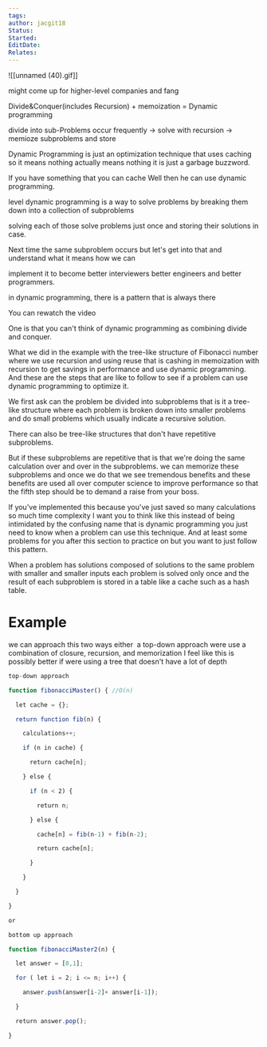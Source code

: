 ```yaml
---
tags: 
author: jacgit18
Status: 
Started: 
EditDate: 
Relates:
---
```

![[unnamed (40).gif]]

might come up for higher-level companies and fang


Divide&Conquer(includes Recursion) + memoization = Dynamic programming  
  
divide into sub-Problems occur frequently -> solve with recursion -> memioze subproblems and store  
  
  
  
Dynamic Programming is just an optimization technique that uses caching so it means nothing actually means nothing it is just a garbage buzzword.  
  
  
If you have something that you can cache Well then he can use dynamic programming.  
  
level dynamic programming is a way to solve problems by breaking them down into a collection of subproblems  
  
solving each of those solve problems just once and storing their solutions in case.  
  
Next time the same subproblem occurs but let's get into that and understand what it means how we can  
  
implement it to become better interviewers better engineers and better programmers.  
  
in dynamic programming, there is a pattern that is always there  
  
  
You can rewatch the video  
  
One is that you can't think of dynamic programming as combining divide and conquer.  
  
What we did in the example with the tree-like structure of Fibonacci number where we use recursion and using reuse that is cashing in memoization with recursion to get savings in performance and use dynamic programming. And these are the steps that are like to follow to see if a problem can use dynamic programming to optimize it.  
  
We first ask can the problem be divided into subproblems that is it a tree-like structure where each problem is broken down into smaller problems and do small problems which usually indicate a recursive solution.  
  
There can also be tree-like structures that don't have repetitive subproblems.  
  
But if these subproblems are repetitive that is that we're doing the same calculation over and over in the subproblems. we can memorize these subproblems and once we do that we see tremendous benefits and these benefits are used all over computer science to improve performance so that the fifth step should be to demand a raise from your boss.  
  
If you've implemented this because you've just saved so many calculations so much time complexity I want you to think like this instead of being intimidated by the confusing name that is dynamic programming you just need to know when a problem can use this technique. And at least some problems for you after this section to practice on but you want to just follow this pattern.  
  
When a problem has solutions composed of solutions to the same problem with smaller and smaller inputs each problem is solved only once and the result of each subproblem is stored in a table like a cache such as a hash table.


# Example
we can approach this two ways either  a top-down approach were use a combination of closure, recursion, and memorization I feel like this is possibly better if were using a tree that doesn't have a lot of depth  

```javascript
top-down approach 

function fibonacciMaster() { //O(n) 

  let cache = {}; 

  return function fib(n) { 

    calculations++; 

    if (n in cache) { 

      return cache[n]; 

    } else { 

      if (n < 2) { 

        return n; 

      } else { 

        cache[n] = fib(n-1) + fib(n-2); 

        return cache[n]; 

      } 

    } 

  } 

} 

or 

bottom up approach 

function fibonacciMaster2(n) { 

  let answer = [0,1]; 

  for ( let i = 2; i <= n; i++) { 

    answer.push(answer[i-2]+ answer[i-1]); 

  } 

  return answer.pop(); 

} 
```
